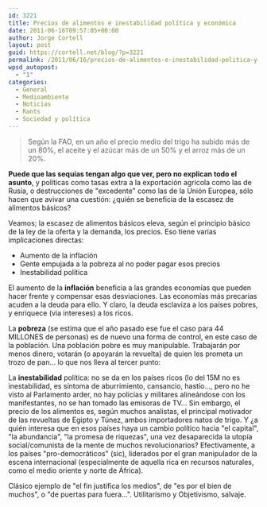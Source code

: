 ```yaml
---
id: 3221
title: Precios de alimentos e inestabilidad política y económica
date: 2011-06-16T09:57:05+00:00
author: Jorge Cortell
layout: post
guid: https://cortell.net/blog/?p=3221
permalink: /2011/06/16/precios-de-alimentos-e-inestabilidad-politica-y-economica/
wpsd_autopost:
  - "1"
categories:
  - General
  - Medioambiente
  - Noticias
  - Rants
  - Sociedad y polí­tica
---
```

> Según la FAO, en un año el precio medio del trigo ha subido más de un 80%, el aceite y el azúcar más de un 50% y el arroz más de un 20%.

**Puede que las sequías tengan algo que ver, pero no explican todo el asunto**, y políticas como tasas extra a la exportación agrícola como las de Rusia, o destrucciones de "excedente" como las de la Unión Europea, sólo hacen que avivar una cuestión: ¿quién se beneficia de la escasez de alimentos básicos?

Veamos; la escasez de alimentos básicos eleva, según el principio básico de la ley de la oferta y la demanda, los precios. Eso tiene varias implicaciones directas:

  * Aumento de la inflación
  * Gente empujada a la pobreza al no poder pagar esos precios
  * Inestabilidad política

El aumento de la **inflación** beneficia a las grandes economías que pueden hacer frente y compensar esas desviaciones. Las economías más precarias acuden a la deuda para ello. Y claro, la deuda esclaviza a los países pobres, y enriquece (via intereses) a los ricos.
  
La **pobreza** (se estima que el año pasado ese fue el caso para 44 MILLONES de personas) es de nuevo una forma de control, en este caso de la población. Una población pobre es muy manipulable. Trabajarán por menos dinero, votarán (o apoyarán la revuelta) de quien les prometa un trozo de pan... lo que nos lleva al tercer punto:
  
La **inestabilidad** política: no se da en los países ricos (lo del 15M no es inestabilidad, es síntoma de aburrimiento, cansancio, hastío..., pero no he visto al Parlamento arder, no hay policías y militares alineándose con los manifestantes, no se han tomado las emisoras de TV... Sin embargo, el precio de los alimentos es, según muchos analistas, el principal motivador de las revueltas de Egipto y Túnez, ambos importadores natos de trigo. Y ¿a quién interesa que en esos países haya un cambio político hacia "el capital", "la abundancia", "la promesa de riquezas", una vez desaparecida la utopía social/comunista de la mente de muchos revolucionarios? Efectivamente, a los países "pro-democráticos" (sic), liderados por el gran manipulador de la escena internacional (especialmente de aquella rica en recursos naturales, como el medio oriente y norte de África).

Clásico ejemplo de "el fin justifica los medios", de "es por el bien de muchos", o "de puertas para fuera...". Utilitarismo y Objetivismo, salvaje.